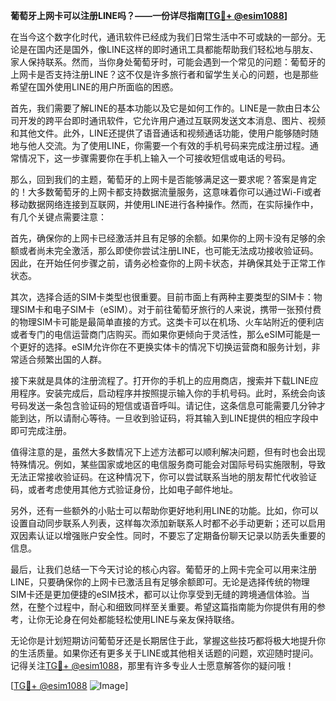 **葡萄牙上网卡可以注册LINE吗？——一份详尽指南[[TG💪+ @esim1088](https://t.me/s/esim1088)]**

在当今这个数字化时代，通讯软件已经成为我们日常生活中不可或缺的一部分。无论是在国内还是国外，像LINE这样的即时通讯工具都能帮助我们轻松地与朋友、家人保持联系。然而，当你身处葡萄牙时，可能会遇到一个常见的问题：葡萄牙的上网卡是否支持注册LINE？这不仅是许多旅行者和留学生关心的问题，也是那些希望在国外使用LINE的用户所面临的困惑。

首先，我们需要了解LINE的基本功能以及它是如何工作的。LINE是一款由日本公司开发的跨平台即时通讯软件，它允许用户通过互联网发送文本消息、图片、视频和其他文件。此外，LINE还提供了语音通话和视频通话功能，使用户能够随时随地与他人交流。为了使用LINE，你需要一个有效的手机号码来完成注册过程。通常情况下，这一步骤需要你在手机上输入一个可接收短信或电话的号码。

那么，回到我们的主题，葡萄牙的上网卡是否能够满足这一要求呢？答案是肯定的！大多数葡萄牙的上网卡都支持数据流量服务，这意味着你可以通过Wi-Fi或者移动数据网络连接到互联网，并使用LINE进行各种操作。然而，在实际操作中，有几个关键点需要注意：

首先，确保你的上网卡已经激活并且有足够的余额。如果你的上网卡没有足够的余额或者尚未完全激活，那么即使你尝试注册LINE，也可能无法成功接收验证码。因此，在开始任何步骤之前，请务必检查你的上网卡状态，并确保其处于正常工作状态。

其次，选择合适的SIM卡类型也很重要。目前市面上有两种主要类型的SIM卡：物理SIM卡和电子SIM卡（eSIM）。对于前往葡萄牙旅行的人来说，携带一张预付费的物理SIM卡可能是最简单直接的方式。这类卡可以在机场、火车站附近的便利店或者专门的电信运营商门店购买。而如果你更倾向于灵活性，那么eSIM可能是一个更好的选择。eSIM允许你在不更换实体卡的情况下切换运营商和服务计划，非常适合频繁出国的人群。

接下来就是具体的注册流程了。打开你的手机上的应用商店，搜索并下载LINE应用程序。安装完成后，启动程序并按照提示输入你的手机号码。此时，系统会向该号码发送一条包含验证码的短信或语音呼叫。请记住，这条信息可能需要几分钟才能到达，所以请耐心等待。一旦收到验证码，将其输入到LINE提供的相应字段中即可完成注册。

值得注意的是，虽然大多数情况下上述方法都可以顺利解决问题，但有时也会出现特殊情况。例如，某些国家或地区的电信服务商可能会对国际号码实施限制，导致无法正常接收验证码。在这种情况下，你可以尝试联系当地的朋友帮忙代收验证码，或者考虑使用其他方式验证身份，比如电子邮件地址。

另外，还有一些额外的小贴士可以帮助你更好地利用LINE的功能。比如，你可以设置自动同步联系人列表，这样每次添加新联系人时都不必手动更新；还可以启用双因素认证以增强账户安全性。同时，不要忘了定期备份聊天记录以防丢失重要的信息。

最后，让我们总结一下今天讨论的核心内容。葡萄牙的上网卡完全可以用来注册LINE，只要确保你的上网卡已激活且有足够余额即可。无论是选择传统的物理SIM卡还是更加便捷的eSIM技术，都可以让你享受到无缝的跨境通信体验。当然，在整个过程中，耐心和细致同样至关重要。希望这篇指南能为你提供有用的参考，让你无论身在何处都能轻松使用LINE与亲友保持联络。

无论你是计划短期访问葡萄牙还是长期居住于此，掌握这些技巧都将极大地提升你的生活质量。如果你还有更多关于LINE或其他相关话题的问题，欢迎随时提问。记得关注[TG💪+ @esim1088](https://t.me/s/esim1088)，那里有许多专业人士愿意解答你的疑问哦！

[[TG💪+ @esim1088](https://t.me/s/esim1088) ![Image](https://i.postimg.cc/4NQfJmqS/Snipaste-2025-05-13-00-14-12.png)]